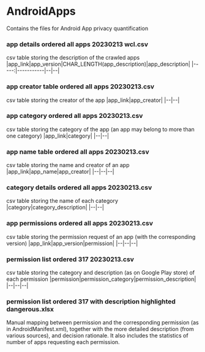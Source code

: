 # AndroidApps
Contains the files for Android App privacy quantification
  

### app details ordered all apps 20230213 wcl.csv
csv table storing the description of the crawled apps
|app_link|app_version|CHAR_LENGTH(app_description)|app_description|
|-----:|-----------|--|--|
  
  
### app creator table ordered all apps 20230213.csv
csv table storing the creator of the app
|app_link|app_creator|
|--|--|
  
  
### app category ordered all apps 20230213.csv
csv table storing the category of the app (an app may belong to more than one category)
|app_link|category|
|--|--|
  
  
### app name table ordered all apps 20230213.csv
csv table storing the name and creator of an app
|app_link|app_name|app_creator|
|--|--|--|
  
  
### category details ordered all apps 20230213.csv
csv table storing the name of each category
|category|category_description|
|--|--|
  
  
### app permissions ordered all apps 20230213.csv
csv table storing the permission request of an app (with the corresponding version)
|app_link|app_version|permission|
|--|--|--|
  
  
### permission list ordered 317 20230213.csv
csv table storing the category and description (as on Google Play store) of each permission
|permission|permission_category|permission_description|
|--|--|--|
  
  
### permission list ordered 317 with description highlighted dangerous.xlsx
Manual mapping between permission and the corresponding permission (as in AndroidManifest.xml), together with the more detailed description (from various sources), and decision rationale. 
It also includes the statistics of number of apps requesting each permission.
